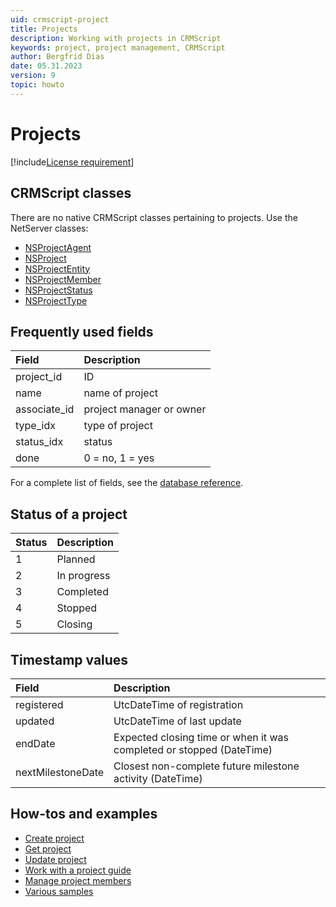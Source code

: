 ```yaml
---
uid: crmscript-project
title: Projects
description: Working with projects in CRMScript
keywords: project, project management, CRMScript
author: Bergfrid Dias
date: 05.31.2023
version: 9
topic: howto
---
```


# Projects

[!include[License requirement](../../../../../../common/includes/req-for-project-mgt.md)]

## CRMScript classes

There are no native CRMScript classes pertaining to projects. Use the NetServer classes:

* [NSProjectAgent][10]
* [NSProject][11]
* [NSProjectEntity][12]
* [NSProjectMember][13]
* [NSProjectStatus][14]
* [NSProjectType][15]

## Frequently used fields

| Field | Description |
|:--|:--|
| project_id | ID |
| name | name of project |
| associate_id | project manager or owner |
| type_idx | type of project |
| status_idx | status |
| done | 0 = no, 1 = yes |

For a complete list of fields, see the [database reference][7].

## Status of a project

| Status | Description |
|-|---|
| 1 | Planned |
| 2 | In progress |
| 3 | Completed |
| 4 | Stopped |
| 5 | Closing |

## Timestamp values

| Field | Description |
|:--|:--|
| registered | UtcDateTime of registration |
| updated | UtcDateTime of last update |
| endDate | Expected closing time or when it was completed or stopped (DateTime) |
| nextMilestoneDate | Closest non-complete future milestone activity (DateTime) |

## How-tos and examples

* [Create project][2]
* [Get project][1]
* [Update project][5]
* [Work with a project guide][4]
* [Manage project members][3]
* [Various samples][6]

<!-- Referenced links -->
[1]: get.md
[2]: create.md
[3]: members.md
[4]: guides.md
[5]: update.md
[6]: samples.md
[7]: ../../../../database/tables/project.md
[10]: ../../reference/CRMScript.NetServer.NSProjectAgent.yml
[11]: ../../reference/CRMScript.NetServer.NSProject.yml
[12]: ../../reference/CRMScript.NetServer.NSProjectEntity.yml
[13]: ../../reference/CRMScript.NetServer.NSProjectMember.yml
[14]: ../../reference/CRMScript.NetServer.NSProjectStatus.yml
[15]: ../../reference/CRMScript.NetServer.NSProjectType.yml
